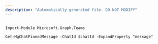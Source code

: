 ```yaml
---
description: "Automatically generated file. DO NOT MODIFY"
---
```


```powershellv1

Import-Module Microsoft.Graph.Teams

Get-MgChatPinnedMessage -ChatId $chatId -ExpandProperty "message" 

```